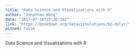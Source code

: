 ```yaml
---
title: "Data Science and Visualizations with R"
author: "Jonathan Wong"
date: "2017-07-16T15:20:29Z"
link: "https://bookdown.org/datavizsolutions/02-dplyr/"
pinned: false
---
```


Data Science and Visualizations with R
